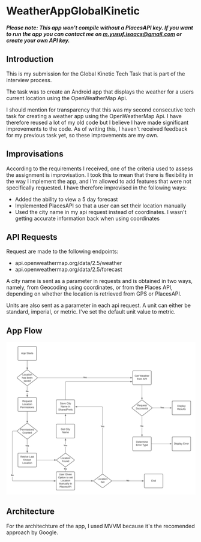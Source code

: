 # WeatherAppGlobalKinetic
**_Please note: This app won't compile without a PlacesAPI key. If you want to run the app you can contact me on m.yusuf.isaacs@gmail.com or create your own API key._**

## Introduction
This is my submission for the Global Kinetic Tech Task that is part of the interview process.

The task was to create an Android app that displays the weather for a users current location using the OpenWeatherMap Api.

I should mention for transparency that this was my second consecutive tech task for creating a weather app using the OpenWeatherMap Api. I have therefore reused a lot of my old code but I believe I have made significant improvements to the code. As of writing this, I haven't received feedback for my previous task yet, so these improvements are my own.

## Improvisations
According to the requirements I received, one of the criteria used to assess the assignment is improvisation. I took this to mean that there is flexibility in the way I implement the app, and I'm allowed to add features that were not specifically requested. I have therefore improvised in the following ways:
- Added the ability to view a 5 day forecast
- Implemented PlacesAPI so that a user can set their location manually
- Used the city name in my api request instead of coordinates. I wasn't getting accurate information back when using coordinates

## API Requests
Request are made to the following endpoints:
- api.openweathermap.org/data/2.5/weather
- api.openweathermap.org/data/2.5/forecast

A city name is sent as a parameter in requests and is obtained in two ways, namely, from Geocoding using coordinates, or from the Places API, depending on whether the location is retrieved from GPS or PlacesAPI.

Units are also sent as a parameter in each api request. A unit can either be standard, imperial, or metric. I've set the default unit value to metric.

## App Flow
![This is an image](https://raw.githubusercontent.com/citispy/WeatherAppGlobalKenetic/master/WeatherApp-Flow-Diagram.png)

## Architecture
For the architechture of the app, I used MVVM because it's the recomended approach by Google.
